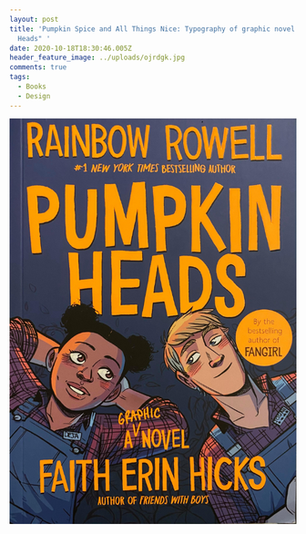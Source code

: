 ```yaml
---
layout: post
title: 'Pumpkin Spice and All Things Nice: Typography of graphic novel "Pumpkin
  Heads" '
date: 2020-10-18T18:30:46.005Z
header_feature_image: ../uploads/ojrdgk.jpg
comments: true
tags:
  - Books
  - Design
---
```

![Cover of "Pumpkin Heads" (My personal copy photo) ](../uploads/121741304_341997237065457_3605417292086655291_n.jpg)